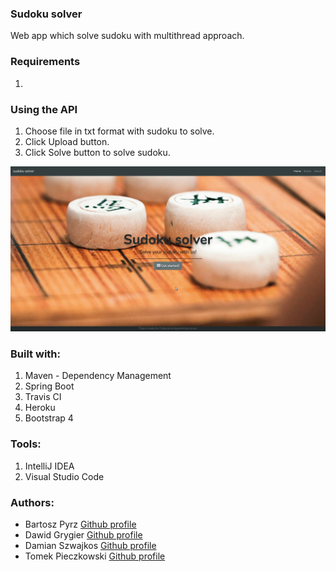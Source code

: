 ### Sudoku solver

  Web app which solve sudoku with multithread approach.
  
### Requirements
1.

### Using the API
1. Choose file in txt format with sudoku to solve.
2. Click Upload button.
3. Click Solve button to solve sudoku.

![](src/main/resources/static/sudoku.gif)


### Built with:
1. Maven - Dependency Management
2. Spring Boot
3. Travis CI
4. Heroku
5. Bootstrap 4

### Tools:
1. IntelliJ IDEA
2. Visual Studio Code

### Authors: 
- Bartosz Pyrz [Github profile](https://github.com/Czakero)
- Dawid Grygier [Github profile](https://github.com/cyan0505)
- Damian Szwajkos [Github profile](https://github.com/Szwajcii)
- Tomek Pieczkowski [Github profile](https://github.com/Pieczkowski)
